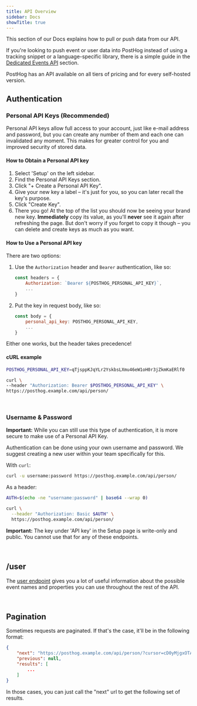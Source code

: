 ```yaml
---
title: API Overview
sidebar: Docs
showTitle: true
---
```


This section of our Docs explains how to pull or push data from our API.

If you're looking to push event or user data into PostHog instead of using a tracking snippet or a language-specific library, there is a simple guide in the [Dedicated Events API](/docs/integrations/api) section.

PostHog has an API available on all tiers of pricing and for every self-hosted version.

## Authentication

### Personal API Keys (Recommended)

Personal API keys allow full access to your account, just like e-mail address and password, but you can create any number of them and each one can invalidated any moment. This makes for greater control for you and improved security of stored data.

#### How to Obtain a Personal API key

1. Select 'Setup' on the left sidebar.
2. Find the Personal API Keys section.
3. Click "+ Create a Personal API Key".
4. Give your new key a label – it's just for you, so you can later recall the key's purpose.
5. Click "Create Key".
6. There you go! At the top of the list you should now be seeing your brand new key. **Immediately** copy its value, as you'll **never** see it again after refreshing the page. But don't worry if you forget to copy it though – you can delete and create keys as much as you want.

#### How to Use a Personal API key

There are two options:

1. Use the `Authorization` header and `Bearer` authentication, like so:
    ```JavaScript
    const headers = {
        Authorization: `Bearer ${POSTHOG_PERSONAL_API_KEY}`,
        ...
    }
    ```
2. Put the key in request body, like so:
    ```JavaScript
    const body = {
        personal_api_key: POSTHOG_PERSONAL_API_KEY,
        ...
    }
    ```

Either one works, but the header takes precedence!

#### cURL example
```bash
POSTHOG_PERSONAL_API_KEY=qTjsppKJqYLr2YskbsLXmu46eW1oH0r3jZkmKaERlf0

curl \
--header "Authorization: Bearer $POSTHOG_PERSONAL_API_KEY" \
https://posthog.example.com/api/person/
```
<br>

### Username & Password

**Important:** While you can still use this type of authentication, it is more secure to make use of a Personal API Key.

Authentication can be done using your own username and password. We suggest creating a new user within your team specifically for this.

With `curl`:
```bash
curl -u username:password https://posthog.example.com/api/person/
```

As a header:
```bash
AUTH=$(echo -ne "username:password" | base64 --wrap 0)

curl \
  --header "Authorization: Basic $AUTH" \
  https://posthog.example.com/api/person/
```

**Important:** The key under 'API key' in the Setup page is write-only and public. You cannot use that for any of these endpoints.

<br>

## /user

The [user endpoint](./user) gives you a lot of useful information about the possible event names and properties you can use throughout the rest of the API. 

<br>

## Pagination

Sometimes requests are paginated. If that's the case, it'll be in the following format:

```json
{
    "next": "https://posthog.example.com/api/person/?cursor=cD0yMjgxOTA2",
    "previous": null,
    "results": [
        ...
    ]
}
```

In those cases, you can just call the "next" url to get the following set of results.

